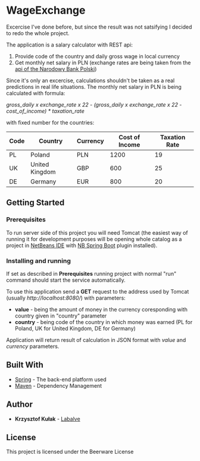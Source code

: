 # WageExchange

Excercise I've done before, but since the result was not satsifying I decided to redo the whole project.

The application is a salary calculator with REST api:
1. Provide code of the country and daily gross wage in local currency
2. Get monthly net salary in PLN (exchange rates are being taken from the [api of the Narodowy Bank Polski](http://api.nbp.pl/en.html))

Since it's only an excercise, calculations shouldn't be taken as a real predictions in real life situations.
The monthly net salary in PLN is being calculated with formula:

*gross_daily x exchange_rate x 22 - (gross_daily x exchange_rate x 22 - cost_of_income) * taxation_rate*

with fixed number for the countries:

| Code | Country | Currency | Cost of Income | Taxation Rate |
| --- | --- | --- | --- | --- |
| PL | Poland | PLN | 1200 | 19 |
| UK | United Kingdom | GBP | 600 | 25 |
| DE | Germany | EUR | 800 | 20 |

## Getting Started

### Prerequisites

To run server side of this project you will need Tomcat (the easiest way of running it for development purposes will be opening whole catalog as a project in [NetBeans IDE](https://netbeans.org/) with [NB Spring Boot](http://plugins.netbeans.org/plugin/67888/nb-springboot) plugin installed).

### Installing and running

If set as described in **Prerequisites** running project with normal "run" command should start the service automatically.

To use this application send a **GET** request to the address used by Tomcat (usually *http://localhost:8080/*) with parameters:

* **value** - being the amount of money in the currency coresponding with country given in "country" parameter
* **country** - being code of the country in which money was earned (PL for Poland, UK for United Kingdom, DE for Germany)

Application will return result of calculation in JSON format with *value* and *currency* parameters.

## Built With

* [Spring](https://spring.io/docs) - The back-end platform used
* [Maven](https://maven.apache.org/) - Dependency Management

## Author

* **Krzysztof Kułak** - [Labalve](https://github.com/Labalve)

## License

This project is licensed under the Beerware License
